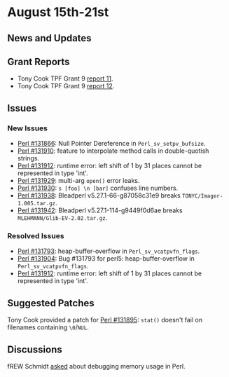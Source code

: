 # August 15th-21st

## News and Updates

## Grant Reports

* Tony Cook TPF Grant 9
  [report 11](http://nntp.perl.org/group/perl.perl5.porters/245960).
* Tony Cook TPF Grant 9
  [report 12](http://nntp.perl.org/group/perl.perl5.porters/245961).

## Issues

### New Issues

* [Perl #131866](http://rt.perl.org/Ticket/Display.html?id=131866):
  Null Pointer Dereference in `Perl_sv_setpv_bufsize`.
* [Perl #131910](http://rt.perl.org/Ticket/Display.html?id=131910):
  feature to interpolate method calls in double\-quotish strings.
* [Perl #131912](http://rt.perl.org/Ticket/Display.html?id=131912):
  runtime error: left shift of 1 by 31 places cannot be represented in
  type 'int'.
* [Perl #131929](http://rt.perl.org/Ticket/Display.html?id=131929):
  multi-arg `open()` error leaks.
* [Perl #131930](http://rt.perl.org/Ticket/Display.html?id=131930):
  `s [foo] \n [bar]` confuses line numbers.
* [Perl #131938](http://rt.perl.org/Ticket/Display.html?id=131938):
  Bleadperl v5.27.1-66-g87058c31e9 breaks
  `TONYC/Imager-1.005.tar.gz`.
* [Perl #131942](http://rt.perl.org/Ticket/Display.html?id=131942):
  Bleadperl v5.27.1-114-g9449f0d6ae breaks
  `MLEHMANN/Glib-EV-2.02.tar.gz`.

### Resolved Issues

* [Perl #131793](http://rt.perl.org/Ticket/Display.html?id=131793):
  heap-buffer-overflow in `Perl_sv_vcatpvfn_flags`.
* [Perl #131904](http://rt.perl.org/Ticket/Display.html?id=131904): Bug
  \#131793 for perl5: heap-buffer-overflow in
  `Perl_sv_vcatpvfn_flags`.
* [Perl #131912](http://rt.perl.org/Ticket/Display.html?id=131912):
  runtime error: left shift of 1 by 31 places cannot be represented in
  type 'int'.

## Suggested Patches

Tony Cook provided a patch for
[Perl #131895](http://rt.perl.org/Ticket/Display.html?id=131895):
`stat()` doesn't fail on filenames containing `\0`/`NUL`.

## Discussions

fREW Schmidt
[asked](http://nntp.perl.org/group/perl.perl5.porters/245978)
about debugging memory usage in Perl.
